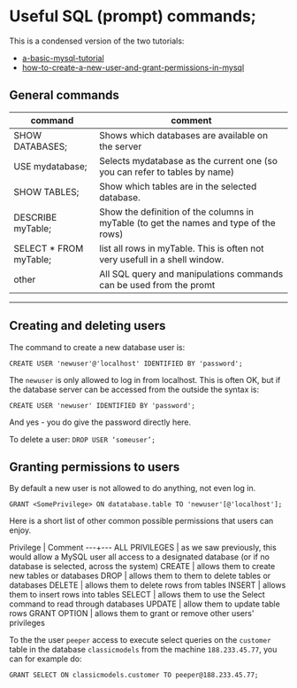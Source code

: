 # Useful SQL (prompt) commands;
This is a condensed version of the two tutorials:

* [a-basic-mysql-tutorial](https://www.digitalocean.com/community/tutorials/a-basic-mysql-tutorial)
* [how-to-create-a-new-user-and-grant-permissions-in-mysql](https://www.digitalocean.com/community/tutorials/how-to-create-a-new-user-and-grant-permissions-in-mysql)

## General commands 


command | comment
---|---
SHOW DATABASES; | Shows which databases are available on the server
USE mydatabase; | Selects mydatabase as the current one (so you can refer to tables by name)
SHOW TABLES; | Show which tables are in the selected database.
DESCRIBE myTable; | Show the definition of the columns in myTable (to get the names and type of the rows)
SELECT * FROM myTable; | list all rows in myTable. This is often not very usefull in  a shell window. 
other | All SQL query and manipulations commands can be used from the promt

---
## Creating and deleting users
The command to create a new database user is:

`CREATE USER 'newuser'@'localhost' IDENTIFIED BY 'password';`

The `newuser` is only allowed to log in from localhost. This is often OK, but if the database server can be accessed from the outside the syntax is:

`CREATE USER 'newuser' IDENTIFIED BY 'password';`

And yes - you do give the password directly here.

To delete a user: 
`DROP USER ‘someuser’;`

## Granting permissions to users
By default a new user is not allowed to do anything, not even log in.

`GRANT <SomePrivilege> ON datatabase.table TO 'newuser'[@'localhost'];`

Here is a short list of other common possible permissions that users can enjoy.

Privilege | Comment
---+---
ALL PRIVILEGES |  as we saw previously, this would allow a MySQL user all access to a designated database (or if no database is selected, across the system)
CREATE |  allows them to create new tables or databases
DROP |  allows them to them to delete tables or databases
DELETE |  allows them to delete rows from tables
INSERT |  allows them to insert rows into tables
SELECT |  allows them to use the Select command to read through databases
UPDATE |  allow them to update table rows
GRANT OPTION |  allows them to grant or remove other users' privileges

To the the user `peeper` access to execute select queries on the `customer` table in the database `classicmodels` from the machine `188.233.45.77`, you can for example do:

`GRANT SELECT ON classicmodels.customer TO peeper@188.233.45.77;`
